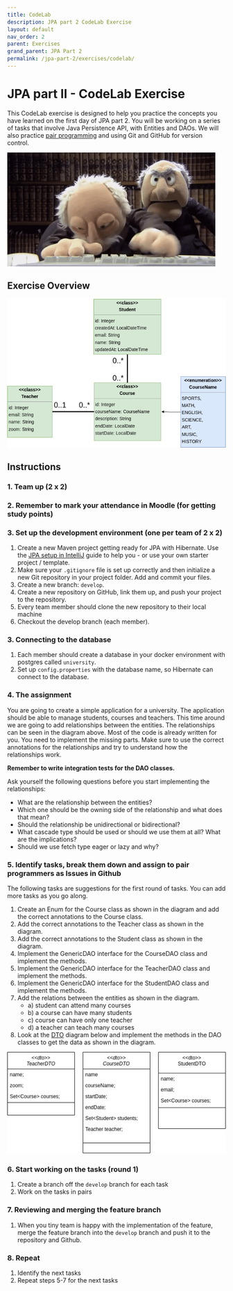 ```yaml
---
title: CodeLab
description: JPA part 2 CodeLab Exercise
layout: default
nav_order: 2
parent: Exercises
grand_parent: JPA Part 2
permalink: /jpa-part-2/exercises/codelab/
---
```


# JPA part II - CodeLab Exercise

This CodeLab exercise is designed to help you practice the concepts you have learned on the first day of JPA part 2. You will be working on a series of tasks that involve Java Persistence API, with Entities and DAOs. We will also practice [pair programming](../../toolbox/sys/projectmanagement/pairprogramming.md) and using Git and GitHub for version control.

![Pair programming](../../deepdive-1/exercises/images/pairprogramming.gif)

## Exercise Overview

![codelab_school_exercise](codelab_school_exercise.drawio.png)

## Instructions

### 1. Team up (2 x 2)

### 2. Remember to mark your attendance in Moodle (for getting study points)

### 3. Set up the development environment (one per team of 2 x 2)

1. Create a new Maven project getting ready for JPA with Hibernate. Use the [JPA setup in IntelliJ](../../toolbox/java/orm/jpa_setup.md) guide to help you - or use your own starter project / template.
2. Make sure your `.gitignore` file is set up correctly and then initialize a new Git repository in your project folder. Add and commit your files.
3. Create a new branch: `develop`.
4. Create a new repository on GitHub, link them up, and push your project to the repository.
5. Every team member should clone the new repository to their local machine
6. Checkout the develop branch (each member).

### 3. Connecting to the database

1. Each member should create a database in your docker environment with postgres called `university`.
2. Set up `config.properties` with the database name, so Hibernate can connect to the database.

### 4. The assignment

You are going to create a simple application for a university. The application should be able to manage students, courses and teachers. This time around we are going to add relationships between the entities. The relationships can be seen in the diagram above.
Most of the code is already written for you. You need to implement the missing parts. Make sure to use the correct annotations for the relationships and try to understand how the relationships work.

**Remember to write integration tests for the DAO classes.**

Ask yourself the following questions before you start implementing the relationships:

- What are the relationship between the entities?
- Which one should be the owning side of the relationship and what does that mean?
- Should the relationship be unidirectional or bidirectional?
- What cascade type should be used or should we use them at all? What are the implications?
- Should we use fetch type eager or lazy and why?

### 5. Identify tasks, break them down and assign to pair programmers as Issues in Github

The following tasks are suggestions for the first round of tasks. You can add more tasks as you go along.

1. Create an Enum for the Course class as shown in the diagram and add the correct annotations to the Course class.
2. Add the correct annotations to the Teacher class as shown in the diagram.
3. Add the correct annotations to the Student class as shown in the diagram.
4. Implement the GenericDAO interface for the CourseDAO class and implement the methods.
5. Implement the GenericDAO interface for the TeacherDAO class and implement the methods.
6. Implement the GenericDAO interface for the StudentDAO class and implement the methods.
7. Add the relations between the entities as shown in the diagram.
   - a) student can attend many courses
   - b) a course can have many students
   - c) course can have only one teacher
   - d) a teacher can teach many courses
8. Look at the [DTO](../../toolbox/designpatterns/dto.md) diagram below and implement the methods in the DAO classes to get the data as shown in the diagram.

![codelab_school_dto](codelab_school_dto.drawio.png)

### 6. Start working on the tasks (round 1)

1. Create a branch off the `develop` branch for each task
2. Work on the tasks in pairs

### 7. Reviewing and merging the feature branch

1. When you tiny team is happy with the implementation of the feature, merge the feature branch into the `develop` branch and push it to the repository and Github.

### 8. Repeat

1. Identify the next tasks
2. Repeat steps 5-7 for the next tasks
